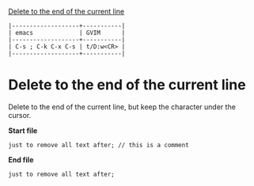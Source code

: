 [to solve]:http://www.vimgolf.com/challenges/5c393a580a5a300009888e2a

[Delete to the end of the current line][to solve]

```
|-------------------+-----------|
| emacs             | GVIM      |
|-------------------+-----------|
| C-s ; C-k C-x C-s | t/D:w<CR> |
|-------------------+-----------|
```

# Delete to the end of the current line

Delete to the end of the current line, but keep the character under the cursor.

**Start file**

```
just to remove all text after; // this is a comment
```

**End file**

```
just to remove all text after;
```
